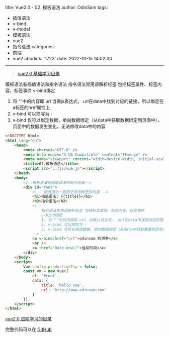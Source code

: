 title: Vue2.0 - 02. 模板语法
author: OdinSam
tags:
  - 插值语法
  - v-bind
  - v-model
  - 模板语法
  - vue2
  - 指令语法
categories:
  - 前端
  - vue2
abbrlink: '1723'
date: 2022-10-15 14:02:00
---
> [vue2.0 基础学习目录](/articles/da3d.html) 

<!--more-->

模板语法有插值语法和指令语法
指令语法常用语解析标签 包括标签属性、标签内容、标签事件
v-bind绑定

1. 将 “”中的内容即 url 当做js表达式， url在data中找到对应的链接，所以绑定在a标签的href属性上
2. v-bind 可以简写为 :
3. v-bind 仅可以绑定数据，单向数据绑定（从data中获取数据绑定到页面中），页面中的数据发生变化，无法修改data中的内容

```html
<!DOCTYPE html>
<html lang="en">
    <head>
        <meta charset="UTF-8" />
        <meta http-equiv="X-UA-Compatible" content="IE=edge" />
        <meta name="viewport" content="width=device-width, initial-scale=1.0" />
        <title>02.模板语法</title>
        <script src="../js/vue.js"></script>
    </head>
    <body>
        <!--模板语法有插值语法和指令语法-->
        <div id="root">
            <!-- 插值语法一般用于显示标签的内容 -->
            <h1>插值语法: {{title}}</h1>
            <h2>指令语法</h2>
            <!--
                指令语法常用语解析标签 包括标签属性、标签内容、标签事件
                v-bind绑定
                1. 将 “”中的内容即 url 当做js表达式， url在data中找到对应的链接，所以绑定在a标签的href属性上
                2. v-bind 可以简写为 : 
                3. v-bind 仅可以绑定数据，单向数据绑定（从data中获取数据绑定到页面中），页面中的数据发生变化，无法修改data中的内容
            -->
            <a v-bind:href="url">odinsam 的博客</a>
            <br />
            <a :href="Date.now()">当前时间</a>
        </div>
    </body>
    <script>
        Vue.config.productionTip = false;
        const vm = new Vue({
            el: '#root',
            data: {
                title: 'hello vue',
                url: 'http://www.odinsam.com'
            }
        });
    </script>
</html>
```


[vue2.0 进阶学习的目录](/articles/e255.html)  

完整代码可以在 [GitHub](https://github.com/odinsam/learn-vue2.0)